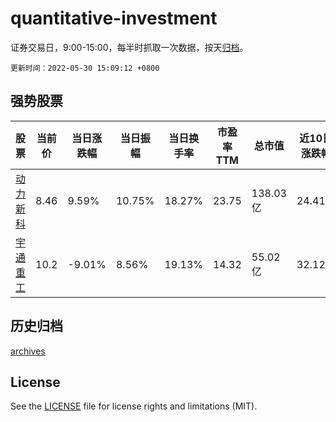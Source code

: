 # quantitative-investment

证券交易日，9:00-15:00，每半时抓取一次数据，按天[归档](archives)。

`更新时间：2022-05-30 15:09:12 +0800`

## 强势股票

|股票|当前价|当日涨跌幅|当日振幅|当日换手率|市盈率TTM|总市值|近10日涨跌幅|
|----|----|----|----|----|----|----|----|
|[动力新科](https://xueqiu.com/S/SH600841)|8.46|9.59%|10.75%|18.27%|23.75|138.03亿|24.41%|
|[宇通重工](https://xueqiu.com/S/SH600817)|10.2|-9.01%|8.56%|19.13%|14.32|55.02亿|32.12%|

## 历史归档

[archives](archives)

## License

See the [LICENSE](LICENSE) file for license rights and limitations (MIT).